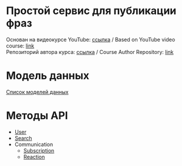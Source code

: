 # Простой сервис для публикации фраз
Основан на видеокурсе YouTube: [ссылка](https://www.youtube.com/playlist?list=PLQj7bfrAHT3ZAhni38YgyIiDY1JHmuSDX) / Based on YouTube video course: [link](https://www.youtube.com/playlist?list=PLQj7bfrAHT3ZAhni38YgyIiDY1JHmuSDX)<br>
Репозиторий автора курса: [ссылка](https://github.com/sskva/phrase-service-public) / Course Author Repository: [link](https://github.com/sskva/phrase-service-public)

# Модель данных

[Список моделей данных](src/main/resources/docs/model/model.md)

# Методы API

- [User](src/main/resources/docs/api/user.md)
- [Search](src/main/resources/docs/api/search.md)
- Communication
  - [Subscription](src/main/resources/docs/api/communication/subscription.md)
  - [Reaction](src/main/resources/docs/api/communication/reaction.md)
